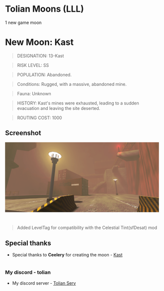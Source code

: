 # Tolian Moons (LLL)


1 new game moon 

# New Moon: Kast

>DESIGNATION: 13-Kast

>RISK LEVEL: SS

>POPULATION: Abandoned.

>Conditions: Rugged, with a massive, abandoned mine.

>Fauna: Unknown
 
>HISTORY: Kast's mines were exhausted, leading to a sudden evacuation and leaving the site deserted.

>ROUTING COST: 1000

## Screenshot
![Screenshot_1](https://raw.githubusercontent.com/Toliann/Kast/main/Screenshot/7.png)


#
> Added LevelTag for compatibility with the Celestial Tint(sfDesat) mod

## Special thanks

- Special thanks to **Ceelery** for creating the moon - [Kast](https://thunderstore.io/c/lethal-company/p/Ceelery/Kast/)  
#
### My discord - tolian
- My discord server - [Tolian Serv](https://discord.gg/ybjPfxCKZX)
